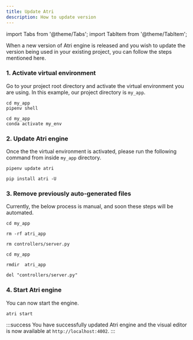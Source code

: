 ```yaml
---
title: Update Atri
description: How to update version
---
```

import Tabs from '@theme/Tabs';
import TabItem from '@theme/TabItem';

When a new version of Atri engine is released and you wish to update the version being used in your existing project, you can follow the steps mentioned here. 

### 1. Activate virtual environment

Go to your project root directory and activate the virtual environment you are using. In this example, our project directory is `my_app`. 

<Tabs>
<TabItem value="pipenv" label="pipenv" default>

```
cd my_app
pipenv shell
```

</TabItem>
<TabItem value="conda" label="conda">

```
cd my_app
conda activate my_env
```

</TabItem>
</Tabs>

### 2. Update Atri engine 

Once the the virtual environment is activated, please run the following command from inside `my_app` directory.

<Tabs>
<TabItem value="pipenv" label="pipenv" default>

```
pipenv update atri
```

</TabItem>
<TabItem value="conda" label="conda">

```
pip install atri -U
```

</TabItem>
</Tabs>

### 3. Remove previously auto-generated files 

Currently, the below process is manual, and soon these steps will be automated.

<Tabs>
<TabItem value="pipenv" label="Mac/Linux" default>

```shell
cd my_app

rm -rf atri_app

rm controllers/server.py
```

</TabItem>
<TabItem value="conda" label="Windows">

```shell
cd my_app

rmdir  atri_app

del "controllers/server.py"
```

</TabItem>
</Tabs>


### 4. Start Atri engine 

You can now start the engine. 

```shell
atri start
```

:::success
You have successfully updated Atri engine and the visual editor is now available at `http://localhost:4002`.
:::
